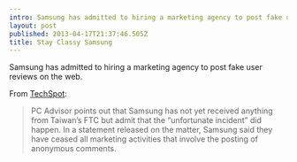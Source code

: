 ```yaml
---
intro: Samsung has admitted to hiring a marketing agency to post fake user reviews on the web.
layout: post
published: 2013-04-17T21:37:46.505Z
title: Stay Classy Samsung
---
```


Samsung has admitted to hiring a marketing agency to post fake user reviews on the web.

From [TechSpot](http://www.techspot.com/news/52274-samsung-admits-to-posting-fake-user-reviews-on-the-web.html):

> PC Advisor points out that Samsung has not yet received anything from Taiwan’s FTC but admit that the “unfortunate incident” did happen. In a statement released on the matter, Samsung said they have ceased all marketing activities that involve the posting of anonymous comments.
